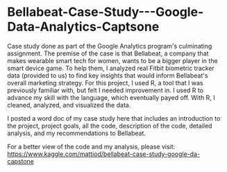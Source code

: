 # Bellabeat-Case-Study---Google-Data-Analytics-Captsone
Case study done as part of the Google Analytics program's culminating assignment. The premise of the case is that Bellabeat, a company that makes wearable smart tech for women, wants to be a bigger player in the smart device game. To help them, I analyzed real Fitbit biometric tracker data (provided to us) to find key insights that would inform Bellabeat's overall marketing strategy. For this project, I used R, a tool that I was previously familiar with, but felt I needed improvement in. I used R to advance my skill with the language, which eventually payed off. With R, I cleaned, analyzed, and visualized the data.

I posted a word doc of my case study here that includes an introduction to the project, project goals, all the code, description of the code, detailed analysis, and my recommendations to Bellabeat.

For a better view of the code and my analysis, please visit: https://www.kaggle.com/mattiod/bellabeat-case-study-google-da-capstone
